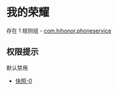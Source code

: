 # 我的荣耀

存在 1 规则组 - [com.hihonor.phoneservice](/src/apps/com.hihonor.phoneservice.ts)

## 权限提示

默认禁用

- [快照-0](https://i.gkd.li/import/12783134)
